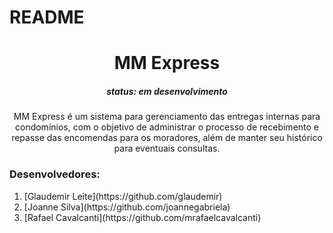 # README

<h1  align="center">MM Express</h1>

<h5  align="center"> status:  em desenvolvimento </h5>
 

<p  align="center"> MM Express é um sistema para gerenciamento das entregas internas para condomínios, com o objetivo de administrar o processo de recebimento e repasse das encomendas para os moradores, além de manter seu histórico para eventuais consultas. </p>

<h3> Desenvolvedores: </h3>
    <ol>
      <li>[Glaudemir Leite](https://github.com/glaudemir)</li>
      <li>[Joanne Silva](https://github.com/joannegabriela)</li>
      <li>[Rafael Cavalcanti](https://github.com/mrafaelcavalcanti)</li>
    </ol>
